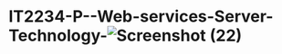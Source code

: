 # IT2234-P--Web-services-Server-Technology-![Screenshot (22)](https://github.com/user-attachments/assets/91e7b9a6-9691-4358-9314-4a7b43016d28)
